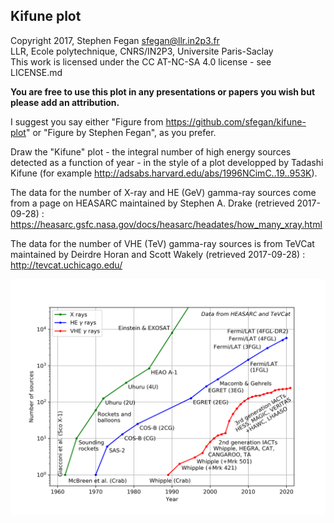 ## Kifune plot

Copyright 2017, Stephen Fegan <sfegan@llr.in2p3.fr>  
LLR, Ecole polytechnique, CNRS/IN2P3, Universite Paris-Saclay  
This work is licensed under the CC AT-NC-SA 4.0 license - see LICENSE.md

**You are free to use this plot in any presentations or papers you wish but please add an attribution.** 

I suggest you say either "Figure from https://github.com/sfegan/kifune-plot" or "Figure by Stephen Fegan", as you prefer.

Draw the "Kifune" plot - the integral number of high energy sources detected as a function of year - in the style of a plot developped by Tadashi Kifune (for example http://adsabs.harvard.edu/abs/1996NCimC..19..953K).

The data for the number of X-ray and HE (GeV) gamma-ray sources come from a page on HEASARC maintained by Stephen A. Drake (retrieved 2017-09-28) : https://heasarc.gsfc.nasa.gov/docs/heasarc/headates/how_many_xray.html

The data for the number of VHE (TeV) gamma-ray sources is from TeVCat maintained by Deirdre Horan and Scott Wakely  (retrieved 2017-09-28) : http://tevcat.uchicago.edu/

![Kifune plot](https://raw.githubusercontent.com/sfegan/kifune-plot/master/kifune.png)
